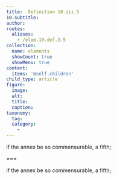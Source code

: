 ```yaml
---
title:  Definition 10.iii.5
10.subtitle: 
author:
routes:
  aliases:
    - /elem.10.def.3.5
collection:
  name: elements
  showCount: true
  showMenu: true
content:
  items: '@self.children'
child_type: article
figure:
  image:
  alt:
  title:
  caption:
taxonomy:
  tag:
  category:
    - 
---
```


<p>if the annex be so commensurable, a <hi rend="bold">fifth;</hi></p>

===

<p>if the annex be so commensurable, a <span class="bold">fifth;</span></p>
